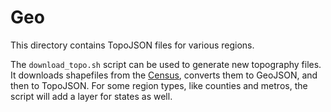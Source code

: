 
# Geo

This directory contains TopoJSON files for various regions.

The `download_topo.sh` script can be used to generate new topography files.
It downloads shapefiles from the
[Census](https://www.census.gov/geo/maps-data/data/tiger-cart-boundary.html),
converts them to GeoJSON, and then to TopoJSON.
For some region types, like counties and metros, the script will
add a layer for states as well.
